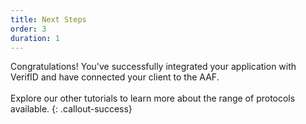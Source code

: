 ```yaml
---
title: Next Steps
order: 3
duration: 1
---
```


Congratulations! You've successfully integrated your application with VerifID and have connected your client to the AAF.
<br><br>
Explore our other tutorials to learn more about the range of protocols available.
{: .callout-success}